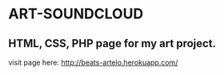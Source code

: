 # ART-SOUNDCLOUD

## HTML, CSS, PHP page for my art project.
visit page here: http://beats-artelo.herokuapp.com/
